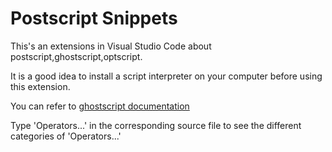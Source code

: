 # Postscript Snippets

This's an extensions in Visual Studio Code about postscript,ghostscript,optscript.

It is a good idea to install a script interpreter on your computer before using this extension.

You can refer to [ghostscript documentation][documentation]

Type 'Operators...' in the corresponding source file to see the different categories of 'Operators...'

[documentation]:https://ghostscript.com/documentation/index.html
